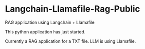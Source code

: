 # Langchain-Llamafile-Rag-Public
RAG application using Langchain + Llamafile

This python application has just started.

Currently a RAG application for a TXT file. LLM is using Llamafile.
